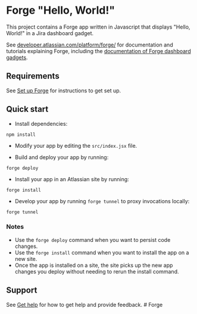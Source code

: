 # Forge "Hello, World!"

This project contains a Forge app written in Javascript that displays "Hello, World!" in a Jira dashboard gadget. 

See [developer.atlassian.com/platform/forge/](https://developer.atlassian.com/platform/forge) for documentation and tutorials explaining Forge,
including the [documentation of Forge dashboard gadgets](https://developer.atlassian.com/platform/forge/manifest-reference/#jira-dashboard-gadget). 

## Requirements

See [Set up Forge](https://developer.atlassian.com/platform/forge/set-up-forge/) for instructions to get set up.

## Quick start
- Install dependencies:
```
npm install
```

- Modify your app by editing the `src/index.jsx` file.

- Build and deploy your app by running:
```
forge deploy
```

- Install your app in an Atlassian site by running:
```
forge install
```

- Develop your app by running `forge tunnel` to proxy invocations locally:
```
forge tunnel
```

### Notes
- Use the `forge deploy` command when you want to persist code changes.
- Use the `forge install` command when you want to install the app on a new site.
- Once the app is installed on a site, the site picks up the new app changes you deploy without needing to rerun the install command.

## Support

See [Get help](https://developer.atlassian.com/platform/forge/get-help/) for how to get help and provide feedback.
#   F o r g e  
 